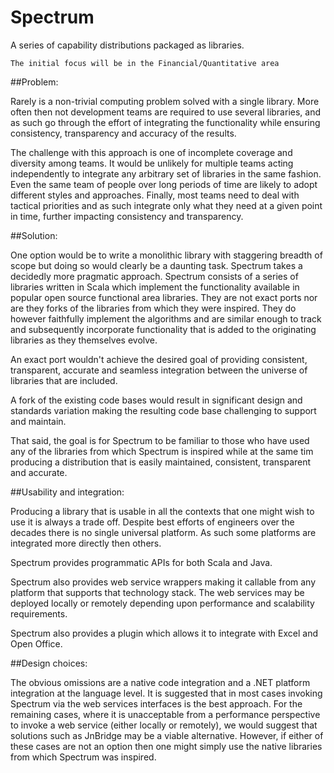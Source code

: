 Spectrum
========

A series of capability distributions packaged as libraries.

    The initial focus will be in the Financial/Quantitative area
    

##Problem:

Rarely is a non-trivial computing problem solved with
a single library.  More often then not development teams are required to use 
several libraries, and as such go through the effort of integrating the functionality 
while ensuring consistency, transparency and accuracy of the results. 

The challenge with this approach is one of incomplete coverage and diversity
among teams.  It would be unlikely for multiple teams acting independently to 
integrate any arbitrary set of libraries in the same fashion.  Even the same 
team of people over long periods of time are likely to adopt different styles
and approaches.  Finally, most teams need to deal with tactical priorities
and as such integrate only what they need at a given point in time, further
impacting consistency and transparency.

##Solution:

One option would be to write a monolithic library with staggering breadth of scope
but doing so would clearly be a daunting task.  Spectrum takes a decidedly
more pragmatic approach.  Spectrum consists of a series of libraries written in Scala
which implement the functionality available in popular open source functional area
libraries.  They are not exact ports nor are they forks of the libraries from
which they were inspired.  They do however faithfully implement the algorithms and 
are similar enough to track and subsequently incorporate functionality that 
is added to the originating libraries as they themselves evolve.

An exact port wouldn't achieve the desired goal of providing consistent, transparent,
accurate and seamless integration between the universe of libraries that are included.

A fork of the existing code bases would result in significant design and standards 
variation making the resulting code base challenging to support and maintain.

That said, the goal is for Spectrum to be familiar to those who have used any of
the libraries from which Spectrum is inspired while at the same tim producing a distribution
that is easily maintained, consistent, transparent and accurate.

##Usability and integration:

Producing a library that is usable in all the contexts that one might wish
to use it is always a trade off.  Despite best efforts of engineers over
the decades there is no single universal platform.  As such some platforms
are integrated more directly then others.  

Spectrum provides programmatic APIs for both Scala and Java.  

Spectrum also provides  web service wrappers making it callable from any 
platform that supports that technology stack.  The web services may be deployed 
locally or remotely depending upon performance and scalability requirements.  

Spectrum also provides a plugin which allows it to integrate with Excel and 
Open Office.  

##Design choices:

The obvious omissions are a native code integration and a .NET platform integration
at the language level.   It is suggested that in most cases invoking Spectrum
via the web services interfaces is the best approach.  For the remaining
cases, where it is unacceptable from a performance perspective to invoke
a web service (either locally or remotely), we would suggest that solutions
such as JnBridge may be a viable alternative.  However, if either of these
cases are not an option then one might simply use the native libraries from
which Spectrum was inspired.  







